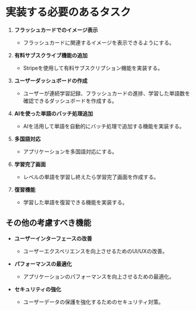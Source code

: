 # 実装する必要のあるタスク

1. **フラッシュカードでのイメージ表示**
   - フラッシュカードに関連するイメージを表示できるようにする。

2. **有料サブスクライブ機能の追加**
   - Stripeを使用して有料サブスクリプション機能を実装する。

3. **ユーザーダッシュボードの作成**
   - ユーザーが連続学習記録、フラッシュカードの進捗、学習した単語数を確認できるダッシュボードを作成する。

4. **AIを使った単語のバッチ処理追加**
   - AIを活用して単語を自動的にバッチ処理で追加する機能を実装する。

5. **多国語対応**
   - アプリケーションを多国語対応にする。

6. **学習完了画面**
   - レベルの単語を学習し終えたら学習完了画面を作成する。

7. **復習機能**
   - 学習した単語を復習できる機能を実装する。

## その他の考慮すべき機能

- **ユーザーインターフェースの改善**
  - ユーザーエクスペリエンスを向上させるためのUI/UXの改善。

- **パフォーマンスの最適化**
  - アプリケーションのパフォーマンスを向上させるための最適化。

- **セキュリティの強化**
  - ユーザーデータの保護を強化するためのセキュリティ対策。
